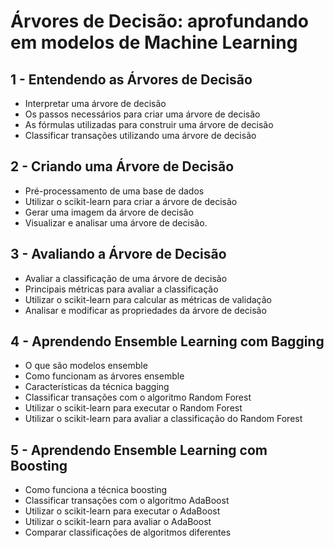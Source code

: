 # Árvores de Decisão: aprofundando em modelos de Machine Learning

## 1 - Entendendo as Árvores de Decisão

- Interpretar uma árvore de decisão
- Os passos necessários para criar uma árvore de decisão
- As fórmulas utilizadas para construir uma árvore de decisão
- Classificar transações utilizando uma árvore de decisão

## 2 - Criando uma Árvore de Decisão

- Pré-processamento de uma base de dados
- Utilizar o scikit-learn para criar a árvore de decisão
- Gerar uma imagem da árvore de decisão
- Visualizar e analisar uma árvore de decisão.

## 3 - Avaliando a Árvore de Decisão

- Avaliar a classificação de uma árvore de decisão
- Principais métricas para avaliar a classificação
- Utilizar o scikit-learn para calcular as métricas de validação
- Analisar e modificar as propriedades da árvore de decisão

## 4 - Aprendendo Ensemble Learning com Bagging

- O que são modelos ensemble
- Como funcionam as árvores ensemble
- Características da técnica bagging
- Classificar transações com o algoritmo Random Forest
- Utilizar o scikit-learn para executar o Random Forest
- Utilizar o scikit-learn para avaliar a classificação do Random Forest

## 5 - Aprendendo Ensemble Learning com Boosting

- Como funciona a técnica boosting
- Classificar transações com o algoritmo AdaBoost
- Utilizar o scikit-learn para executar o AdaBoost
- Utilizar o scikit-learn para avaliar o AdaBoost
- Comparar classificações de algoritmos diferentes